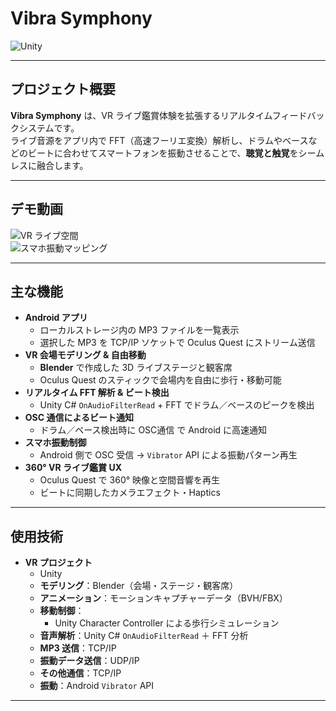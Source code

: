 # Vibra Symphony

![Unity](https://img.shields.io/badge/Unity-2021.3-blue)

---

## プロジェクト概要

**Vibra Symphony** は、VR ライブ鑑賞体験を拡張するリアルタイムフィードバックシステムです。  
ライブ音源をアプリ内で FFT（高速フーリエ変換）解析し、ドラムやベースなどのビートに合わせてスマートフォンを振動させることで、**聴覚と触覚**をシームレスに融合します。

---

## デモ動画

![VR ライブ空間](./docs/vr_concert.png)  
![スマホ振動マッピング](./docs/vibration_demo.gif)

---

## 主な機能

- **Android アプリ**  
  - ローカルストレージ内の MP3 ファイルを一覧表示  
  - 選択した MP3 を TCP/IP ソケットで Oculus Quest にストリーム送信  
- **VR 会場モデリング & 自由移動**  
  - **Blender** で作成した 3D ライブステージと観客席  
  - Oculus Quest のスティックで会場内を自由に歩行・移動可能  
- **リアルタイム FFT 解析 & ビート検出**  
  - Unity C# `OnAudioFilterRead` + FFT でドラム／ベースのピークを検出  
- **OSC 通信によるビート通知**  
  - ドラム／ベース検出時に OSC通信 で Android に高速通知  
- **スマホ振動制御**  
  - Android 側で OSC 受信 → `Vibrator` API による振動パターン再生  
- **360° VR ライブ鑑賞 UX**  
  - Oculus Quest で 360° 映像と空間音響を再生  
  - ビートに同期したカメラエフェクト・Haptics  
---

## 使用技術

- **VR プロジェクト**  
  - Unity
  - **モデリング**：Blender（会場・ステージ・観客席）  
  - **アニメーション**：モーションキャプチャーデータ（BVH/FBX）  
  - **移動制御**：
    - Unity Character Controller による歩行シミュレーション  
  - **音声解析**：Unity C# `OnAudioFilterRead` ＋ FFT 分析   
  - **MP3 送信**：TCP/IP
  - **振動データ送信**：UDP/IP
  - **その他通信**：TCP/IP 
  - **振動**：Android `Vibrator` API  
---
